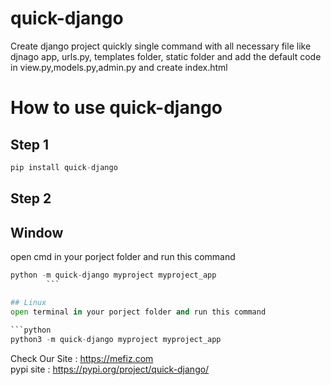# quick-django

Create django project quickly single command with all necessary file like djnago app, urls.py, templates folder, static folder and add the default code in view.py,models.py,admin.py and create index.html

# How to use quick-django
## Step 1
```python
pip install quick-django
```
## Step 2
## Window
open cmd in your porject folder and run this command
        
```python
python -m quick-django myproject myproject_app 
        ```

## Linux
open terminal in your porject folder and run this command
        
```python
python3 -m quick-django myproject myproject_app 
```

Check Our Site : https://mefiz.com </br>
pypi site : https://pypi.org/project/quick-django/

